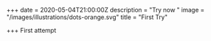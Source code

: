 +++
date = 2020-05-04T21:00:00Z
description = "Try now "
image = "/images/illustrations/dots-orange.svg"
title = "First Try"

+++
First attempt